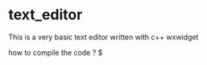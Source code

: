# text_editor
This is a very basic text editor written with c++ wxwidget

how to compile the code ?
$\$$
